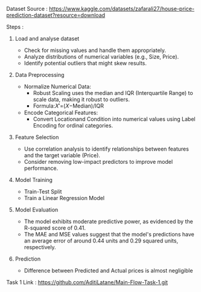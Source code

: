 Dataset Source : https://www.kaggle.com/datasets/zafarali27/house-price-prediction-dataset?resource=download
        
Steps :

1. Load and analyse dataset
    - Check for missing values and handle them appropriately.
    - Analyze distributions of numerical variables (e.g., Size, Price).
    - Identify potential outliers that might skew results.
    
    
    
2. Data Preprocessing
    - Normalize Numerical Data:
        - Robust Scaling uses the median and IQR (Interquartile Range) to scale data, making it robust to outliers.
        - Formula:𝑋′=(𝑋−Median)/IQR
    - Encode Categorical Features:
        - Convert Locationand Condition into numerical values using Label Encoding for ordinal categories.
            
            
            
3. Feature Selection
    - Use correlation analysis to identify relationships between features and the target variable (Price).
    - Consider removing low-impact predictors to improve model performance.
        
        
4. Model Training
    - Train-Test Split
    - Train a Linear Regression Model
    
    
5. Model Evaluation
    - The model exhibits moderate predictive power, as evidenced by the R-squared score of 0.41.
    - The MAE and MSE values suggest that the model's predictions have an average error of around 0.44 units and 0.29 
      squared units, respectively.
      
6. Prediction
    - Difference between Predicted and Actual prices is almost negligible

Task 1 Link : https://github.com/AditiLatane/Main-Flow-Task-1.git
